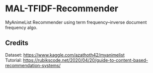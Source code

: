 # MAL-TFIDF-Recommender
 MyAnimeList Recommender using term frequency–inverse document frequency algo.
 
 ## Credits
 Dataset: https://www.kaggle.com/azathoth42/myanimelist  
 Tutorial: https://rubikscode.net/2020/04/20/guide-to-content-based-recommendation-systems/
